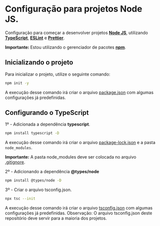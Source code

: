# Configuração para projetos Node JS.

Configuração para começar a desenvolver projetos <b>[Node JS](https://nodejs.org/en/)</b>, utilizando <b>[TypeScript](https://www.typescriptlang.org/)</b>, <b>[ESLint](https://eslint.org/)</b> e <b>[Prettier](https://prettier.io/)</b>.

<b>Importante: </b> Estou utilizando o gerenciador de pacotes <b>[npm](https://www.npmjs.com/)</b>.

## Inicializando o projeto

Para inicializar o projeto, utilize o seguinte comando:

```sh
npm init -y
```

A execução desse comando irá criar o arquivo [package.json](./package.json) com algumas configurações já predefinidas.

## Configurando o TypeScript

1º - Adicionada a dependência <b>typescript</b>.

```sh
npm install typescript -D
```

A execução desse comando irá criar o arquivo [package-lock.json](./package-lock.json) e a pasta `node_modules`.

<b>Importante:</b> A pasta node_modules deve ser colocada no arquivo [.gitignore](./.gitignore).

2º - Adicionando a dependência <b>@types/node</b>

```sh
npm install @types/node -D
```

3º - Criar o arquivo tsconfig.json.

```sh
npx tsc --init
```

A execução desse comando irá criar o arquivo [tsconfig.json](./tsconfig.json) com algumas configurações já predefinidas. Observação: O arquivo tsconfig.json deste repositório deve servir para a maioria dos projetos.
